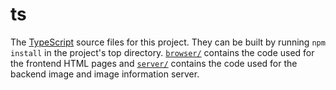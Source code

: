# ts
The [TypeScript](https://www.typescriptlang.org/) source files for this project.  They can be built by running `npm install` in the project's top directory.  [`browser/`](browser/) contains the code used for the frontend HTML pages and [`server/`](server/) contains the code used for the backend image and image information server.